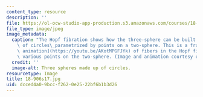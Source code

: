 ```yaml
---
content_type: resource
description: ''
file: https://ol-ocw-studio-app-production.s3.amazonaws.com/courses/18-906-algebraic-topology-ii-spring-2020/dcced4a09bccf2620e2522bf6b1b3d26_18-906s17.jpg
file_type: image/jpeg
image_metadata:
  caption: "The Hopf fibration shows how the three-sphere can be built by a collection\
    \ of circles\_parametrized by points on a two-sphere. This is a frame from [an\
    \ animation](https://youtu.be/AKotMPGFJYk) of fibers in the Hopf fibration over\
    \ various points on the two-sphere. (Image and animation courtesy of [Niles Johnson](https://nilesjohnson.net/hopf.html).)"
  credit: ''
  image-alt: Three spheres made up of circles.
resourcetype: Image
title: 18-906s17.jpg
uid: dcced4a0-9bcc-f262-0e25-22bf6b1b3d26
---
```

